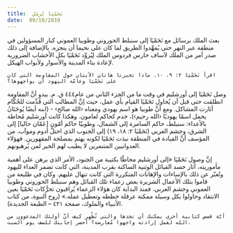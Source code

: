 ```yaml
---
title:  نَحَمْيَا يُرسَل
date:  09/10/2019
---
```


بعث الملك برسائل مع نَحَمْيَا إلى سنبلط الحوروني وطوبيا العموني كبار المسؤولين في منطقة عبر النهر حتى يُمهِّدوا الطريق لما كان على نحيما أن ينجزه. بالإضافة إلى ذلك صدر أمر من الملك لآساف حارس فردوس الملك لِيُزوِّد نَحَمْيَا بكل الأخشاب الضرورية لإعادة بناء المدينة والأسوار ولأبواب الهيكل.

`اقرأ نَحَمْيَا ٢: ٩، ١٠. ماذا تخبرنا هاتان الآيتان حول المقاومة التي كان على نَحَمْيَا وعامَّة اليهود أن يواجهوها؟`

وصل نَحَمْيَا إلى أورشليم في وقت ما من الجزء الثاني من عام٤٤٤ ق. م. يبدو أنَّ المقاومة انطلقت حتى قبل أن يُحاول نَحَمْيَا القيام بأي عمل، حيث إنَّ المطالب التي قُدِّمت للحُكَّام أثارت المشاكل. ومع أنَّ طوبيا هو اسم يهودي ومعناه ‹الله صالح› - (ابنه أيضًا يُوحَنَانُ يحمل اسمًا يهوديًا ‹الله رحيم›)، خدم كحاكم لعامون. وهكذا كانت أورشليم مُحاطة بالأعداء: سنبلط، حاكم السامرة إلى الشمال، وطوبيّا حاكم أمّون [عَمّان حاليا] إلى الشرق، وجشم العربي (نَحَمْيَا ٢: ١٨، ١٩) إلى الجنوب الذي احتلَّ أدوم وموآب. من المؤسف أنَّ القيادة في المنطقة نبذت نَحَمْيَا لكونه يهتم بمصلحة المقهورين. فهؤلاء العدوانيين المتنمرين لا يطيب لهم الخير لمن يُرهبونهم.

إنَّ وصول نَحَمْيَا «إلى أورشليم محاطًا بكتيبة من الجنود، الأمر الذي برهن على أهمية مأموريته، أثار حسد القبائل الوثنية الساكنة بقرب المدينة، التي كانت تضمر العداء لليهود وتُعبّر عن ذلك بالإساءات والإهانات المتكررة التي كانت تنهال عليهم. وكان في طليعة من قاموا بتلك الأعمال الشريرة بعض زعماء تلك القبائل وهم سنبلط الحوروني وطوبيا العموني وجشم العربي. فمنذ البداية كان هؤلاء الزعماء يُراقبون تحرُّكات نَحَمْيَا بعين الانتقاد وحاولوا بكل وسيلة ممكنة عرقلة خططه وتعطيل عمله.» (روح النبوة، من كتاب الأنبياء والملوك، صفحة ٤٢١ – الطبعة الجديدة).

`أيَّة قصص كتابية أخرى يمكنك أن تجدها والتي تُظْهِر كيف أنَّ أولئك المدعوون من الله لعمل إرادته واجهوا مُعارضة؟ أحضر إجابتك للصف يوم السبت.`